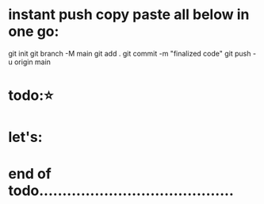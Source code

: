 # instant push copy paste all below in one go:

git init
git branch -M main
git add .
git commit -m "finalized code"
git push -u origin main

# todo:⭐️

# let's:

# end of todo..........................................
